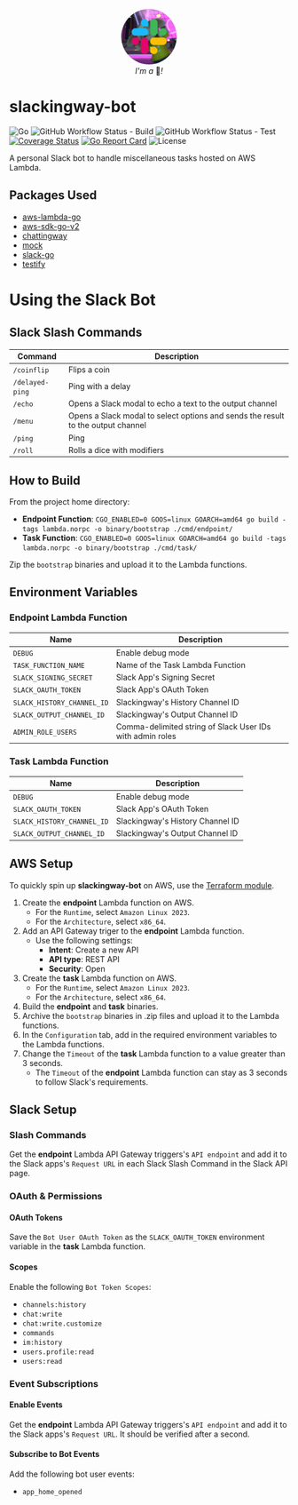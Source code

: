 <p align="center">
  <img width="100" style="border-radius: 50%" src="https://raw.githubusercontent.com/kn-lim/slackingway-bot/main/images/slackingway.png"></img>
  <br>
  <i>I'm a</i> 🤖<i>!</i>
</p>

# slackingway-bot

![Go](https://img.shields.io/github/go-mod/go-version/kn-lim/slackingway-bot)
![GitHub Workflow Status - Build](https://img.shields.io/github/actions/workflow/status/kn-lim/slackingway-bot/build.yaml)
![GitHub Workflow Status - Test](https://img.shields.io/github/actions/workflow/status/kn-lim/slackingway-bot/test.yaml?label=tests)
[![Coverage Status](https://coveralls.io/repos/github/kn-lim/slackingway-bot/badge.svg?branch=main)](https://coveralls.io/github/kn-lim/slackingway-bot?branch=main)
[![Go Report Card](https://goreportcard.com/badge/github.com/kn-lim/slackingway-bot)](https://goreportcard.com/report/github.com/kn-lim/slackingway-bot)
![License](https://img.shields.io/github/license/kn-lim/slackingway-bot)

A personal Slack bot to handle miscellaneous tasks hosted on AWS Lambda.

## Packages Used

- [aws-lambda-go](https://github.com/aws/aws-lambda-go/)
- [aws-sdk-go-v2](https://github.com/aws/aws-sdk-go-v2)
- [chattingway](https://github.com/kn-lim/chattingway)
- [mock](https://github.com/uber-go/mock)
- [slack-go](https://github.com/slack-go/slack)
- [testify](https://github.com/stretchr/testify)

# Using the Slack Bot

## Slack Slash Commands

| Command | Description |
| - | - |
| `/coinflip` | Flips a coin |
| `/delayed-ping` | Ping with a delay |
| `/echo` | Opens a Slack modal to echo a text to the output channel |
| `/menu` | Opens a Slack modal to select options and sends the result to the output channel |
| `/ping` | Ping |
| `/roll` | Rolls a dice with modifiers |

## How to Build

From the project home directory: 

- **Endpoint Function**: `CGO_ENABLED=0 GOOS=linux GOARCH=amd64 go build -tags lambda.norpc -o binary/bootstrap ./cmd/endpoint/`
- **Task Function**: `CGO_ENABLED=0 GOOS=linux GOARCH=amd64 go build -tags lambda.norpc -o binary/bootstrap ./cmd/task/`

Zip the `bootstrap` binaries and upload it to the Lambda functions.

## Environment Variables

### Endpoint Lambda Function

| Name | Description |
| - | - |
| `DEBUG` | Enable debug mode |
| `TASK_FUNCTION_NAME` | Name of the Task Lambda Function |
| `SLACK_SIGNING_SECRET` | Slack App's Signing Secret |
| `SLACK_OAUTH_TOKEN` | Slack App's OAuth Token |
| `SLACK_HISTORY_CHANNEL_ID` | Slackingway's History Channel ID |
| `SLACK_OUTPUT_CHANNEL_ID` | Slackingway's Output Channel ID |
| `ADMIN_ROLE_USERS` | Comma-delimited string of Slack User IDs with admin roles |

### Task Lambda Function

| Name | Description |
| - | - |
| `DEBUG` | Enable debug mode |
| `SLACK_OAUTH_TOKEN` | Slack App's OAuth Token |
| `SLACK_HISTORY_CHANNEL_ID` | Slackingway's History Channel ID |
| `SLACK_OUTPUT_CHANNEL_ID` | Slackingway's Output Channel ID |

## AWS Setup

To quickly spin up **slackingway-bot** on AWS, use the [Terraform module](https://github.com/kn-lim/slackingway-bot/tree/main/terraform).

1. Create the **endpoint** Lambda function on AWS. 
    - For the `Runtime`, select `Amazon Linux 2023`.
    - For the `Architecture`, select `x86_64`.
2. Add an API Gateway triger to the **endpoint** Lambda function.
    - Use the following settings:
      - **Intent**: Create a new API
      - **API type**: REST API
      - **Security**: Open
3. Create the **task** Lambda function on AWS. 
    - For the `Runtime`, select `Amazon Linux 2023`.
    - For the `Architecture`, select `x86_64`.
4. Build the **endpoint** and **task** binaries.
5. Archive the `bootstrap` binaries in .zip files and upload it to the Lambda functions.
6. In the `Configuration` tab, add in the required environment variables to the Lambda functions.
7. Change the `Timeout` of the **task** Lambda function to a value greater than 3 seconds.
    - The `Timeout` of the **endpoint** Lambda function can stay as 3 seconds to follow Slack's requirements.

## Slack Setup

### Slash Commands

Get the **endpoint** Lambda API Gateway triggers's `API endpoint` and add it to the Slack apps's `Request URL` in each Slack Slash Command in the Slack API page.

### OAuth & Permissions

#### OAuth Tokens

Save the `Bot User OAuth Token` as the `SLACK_OAUTH_TOKEN` environment variable in the **task** Lambda function.

#### Scopes

Enable the following `Bot Token Scopes`:

- `channels:history`
- `chat:write`
- `chat:write.customize`
- `commands`
- `im:history`
- `users.profile:read`
- `users:read`

### Event Subscriptions

#### Enable Events

Get the **endpoint** Lambda API Gateway triggers's `API endpoint` and add it to the Slack apps's `Request URL`. It should be verified after a second.

#### Subscribe to Bot Events

Add the following bot user events:

- `app_home_opened`
